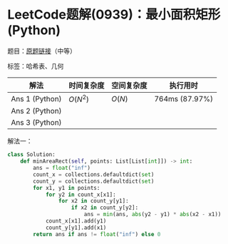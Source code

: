 # LeetCode题解(0939)：最小面积矩形(Python)

题目：[原题链接](https://leetcode-cn.com/problems/minimum-area-rectangle/)（中等）

标签：哈希表、几何

| 解法           | 时间复杂度 | 空间复杂度 | 执行用时       |
| -------------- | ---------- | ---------- | -------------- |
| Ans 1 (Python) | $O(N^2)$   | $O(N)$     | 764ms (87.97%) |
| Ans 2 (Python) |            |            |                |
| Ans 3 (Python) |            |            |                |

解法一：

```python
class Solution:
    def minAreaRect(self, points: List[List[int]]) -> int:
        ans = float("inf")
        count_x = collections.defaultdict(set)
        count_y = collections.defaultdict(set)
        for x1, y1 in points:
            for y2 in count_x[x1]:
                for x2 in count_y[y1]:
                    if x2 in count_y[y2]:
                        ans = min(ans, abs(y2 - y1) * abs(x2 - x1))
            count_x[x1].add(y1)
            count_y[y1].add(x1)
        return ans if ans != float("inf") else 0
```